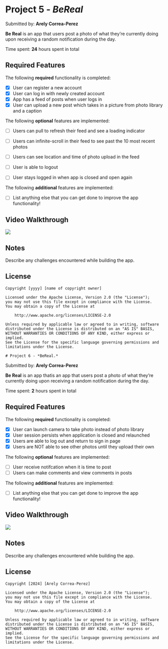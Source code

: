 # Project 5 - *BeReal*

Submitted by: **Arely Correa-Perez**

**Be Real** is an app that users post a photo of what they’re currently doing upon receiving a random notification during the day.

Time spent: **24** hours spent in total

## Required Features

The following **required** functionality is completed:

- [X] User can register a new account
- [X] User can log in with newly created account
- [X] App has a feed of posts when user logs in
- [X] User can upload a new post which takes in a picture from photo library and a caption	
 
The following **optional** features are implemented:

- [ ] Users can pull to refresh their feed and see a loading indicator
- [ ] Users can infinite-scroll in their feed to see past the 10 most recent photos
- [ ] Users can see location and time of photo upload in the feed	
- [ ] User is able to logout
- [ ] User stays logged in when app is closed and open again	


The following **additional** features are implemented:

- [ ] List anything else that you can get done to improve the app functionality!

## Video Walkthrough

<div>
    <a href="https://www.loom.com/share/0891fd9b28a24c5e85e8eed1833581ce">
    </a>
    <a href="https://www.loom.com/share/0891fd9b28a24c5e85e8eed1833581ce">
      <img style="max-width:300px;" src="https://cdn.loom.com/sessions/thumbnails/0891fd9b28a24c5e85e8eed1833581ce-with-play.gif">
    </a>
  </div>

## Notes

Describe any challenges encountered while building the app.

## License

    Copyright [yyyy] [name of copyright owner]

    Licensed under the Apache License, Version 2.0 (the "License");
    you may not use this file except in compliance with the License.
    You may obtain a copy of the License at

        http://www.apache.org/licenses/LICENSE-2.0

    Unless required by applicable law or agreed to in writing, software
    distributed under the License is distributed on an "AS IS" BASIS,
    WITHOUT WARRANTIES OR CONDITIONS OF ANY KIND, either express or implied.
    See the License for the specific language governing permissions and
    limitations under the License.

    # Project 6 - *BeReal.*

Submitted by: **Arely Correa-Perez**

**Be Real** is an app thatis an app that users post a photo of what they’re currently doing upon receiving a random notification during the day.

Time spent: **2** hours spent in total

## Required Features

The following **required** functionality is completed:

- [X] User can launch camera to take photo instead of photo library
- [X] User session persists when application is closed and relaunched
- [X] Users are able to log out and return to sign in page
- [X] Users are NOT able to see other photos until they upload their own	
 
The following **optional** features are implemented:

- [ ] User receive notifcation when it is time to post
- [ ] Users can make comments and view comments in posts	

The following **additional** features are implemented:

- [ ] List anything else that you can get done to improve the app functionality!

## Video Walkthrough

<div>
    <a href="https://www.loom.com/share/0e01505275cc4fa2acf522cded7b771a">
    </a>
    <a href="https://www.loom.com/share/0e01505275cc4fa2acf522cded7b771a">
      <img style="max-width:300px;" src="https://cdn.loom.com/sessions/thumbnails/0e01505275cc4fa2acf522cded7b771a-with-play.gif">
    </a>
  </div>

## Notes

Describe any challenges encountered while building the app.

## License

    Copyright [2024] [Arely Correa-Perez]

    Licensed under the Apache License, Version 2.0 (the "License");
    you may not use this file except in compliance with the License.
    You may obtain a copy of the License at

        http://www.apache.org/licenses/LICENSE-2.0

    Unless required by applicable law or agreed to in writing, software
    distributed under the License is distributed on an "AS IS" BASIS,
    WITHOUT WARRANTIES OR CONDITIONS OF ANY KIND, either express or implied.
    See the License for the specific language governing permissions and
    limitations under the License.

